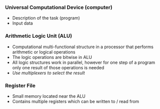 ### Universal Computational Device (computer)
- Description of the task (program)
- Input data 

### Arithmetic Logic Unit (ALU)
- Computational multi-functional structure in a processor that performs arithmetic or logical operations
- The logic operations are bitwise in ALU 
- All logic structures work in parallel, however for one step of a program only one result of those operations is needed
- *Use multiplexers to select the result*


### Register File
- Small memory located near the ALU
- Contains multiple registers which can be written to / read from